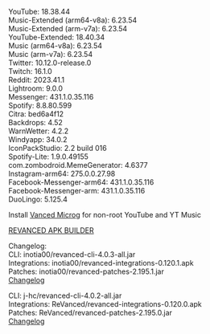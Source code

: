 YouTube: 18.38.44  
Music-Extended (arm64-v8a): 6.23.54  
Music-Extended (arm-v7a): 6.23.54  
YouTube-Extended: 18.40.34  
Music (arm64-v8a): 6.23.54  
Music (arm-v7a): 6.23.54  
Twitter: 10.12.0-release.0  
Twitch: 16.1.0  
Reddit: 2023.41.1  
Lightroom: 9.0.0  
Messenger: 431.1.0.35.116  
Spotify: 8.8.80.599  
Citra: bed6a4f12  
Backdrops: 4.52  
WarnWetter: 4.2.2  
Windyapp: 34.0.2  
IconPackStudio: 2.2 build 016  
Spotify-Lite: 1.9.0.49155  
com.zombodroid.MemeGenerator: 4.6377  
Instagram-arm64: 275.0.0.27.98  
Facebook-Messenger-arm64: 431.1.0.35.116  
Facebook-Messenger-arm: 431.1.0.35.116  
DuoLingo: 5.125.4  

Install [Vanced Microg](https://github.com/TeamVanced/VancedMicroG/releases) for non-root YouTube and YT Music  

[REVANCED APK BUILDER](https://github.com/alsyundawy/revanced-apk-builder/)  

Changelog:  
CLI: inotia00/revanced-cli-4.0.3-all.jar  
Integrations: inotia00/revanced-integrations-0.120.1.apk  
Patches: inotia00/revanced-patches-2.195.1.jar  
[Changelog](https://github.com/inotia00/revanced-patches/releases/tag/v2.195.1)

CLI: j-hc/revanced-cli-4.0.2-all.jar  
Integrations: ReVanced/revanced-integrations-0.120.0.apk  
Patches: ReVanced/revanced-patches-2.195.0.jar  
[Changelog](https://github.com/ReVanced/revanced-patches/releases/tag/v2.195.0)  
